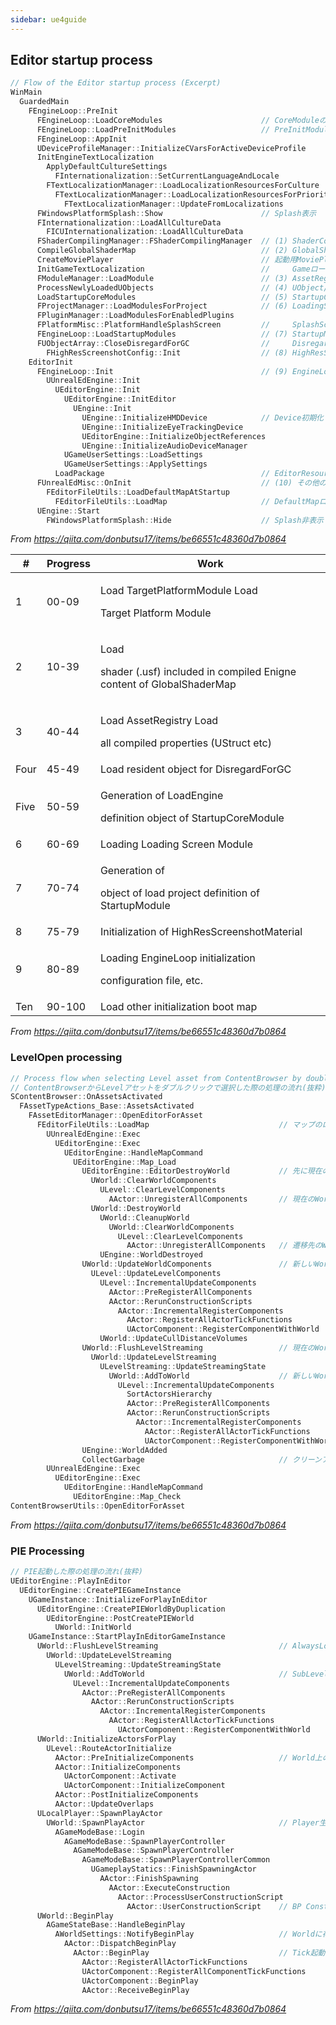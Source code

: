 ```yaml
---
sidebar: ue4guide
---
```

## **Editor startup process**

```cpp
// Flow of the Editor startup process (Excerpt)
WinMain
  GuardedMain
    FEngineLoop::PreInit
      FEngineLoop::LoadCoreModules                      // CoreModuleのロード
      FEngineLoop::LoadPreInitModules                   // PreInitModuleのロード
      FEngineLoop::AppInit
      UDeviceProfileManager::InitializeCVarsForActiveDeviceProfile          // DeviceProfile Cvarのロード
      InitEngineTextLocalization                                            // Engineローカライズ処理
        ApplyDefaultCultureSettings
          FInternationalization::SetCurrentLanguageAndLocale                // Language/Locale設定
        FTextLocalizationManager::LoadLocalizationResourcesForCulture       // ローカライズリソースロード
          FTextLocalizationManager::LoadLocalizationResourcesForPrioritizedCultures
            FTextLocalizationManager::UpdateFromLocalizations
      FWindowsPlatformSplash::Show                      // Splash表示
      FInternationalization::LoadAllCultureData
        FICUInternationalization::LoadAllCultureData
      FShaderCompilingManager::FShaderCompilingManager  // (1) ShaderCompileWorker起動
      CompileGlobalShaderMap                            // (2) GlobalShaderMapのコンパイル
      CreateMoviePlayer                                 // 起動用MoviePlayer生成
      InitGameTextLocalization                          //     Gameローカライズ処理
      FModuleManager::LoadModule                        // (3) AssetRegistryのロード
      ProcessNewlyLoadedUObjects                        // (4) UObject/Enum/Struct/Propertyの初期化と登録
      LoadStartupCoreModules                            // (5) StartupCoreModuleのロード
      FProjectManager::LoadModulesForProject            // (6) LoadingScreenModuleのロード
      FPluginManager::LoadModulesForEnabledPlugins
      FPlatformMisc::PlatformHandleSplashScreen         //     SplashScreen表示
      FEngineLoop::LoadStartupModules                   // (7) StartupModuleのロード
      FUObjectArray::CloseDisregardForGC                //     DisregardForGCのClose
        FHighResScreenshotConfig::Init                  // (8) HighResScreenshotMaterialの初期化
    EditorInit
      FEngineLoop::Init                                 // (9) EngineLoopの初期化
        UUnrealEdEngine::Init
          UEditorEngine::Init
            UEditorEngine::InitEditor
              UEngine::Init
                UEngine::InitializeHMDDevice            // Device初期化
                UEngine::InitializeEyeTrackingDevice
                UEditorEngine::InitializeObjectReferences
                UEngine::InitializeAudioDeviceManager
            UGameUserSettings::LoadSettings
            UGameUserSettings::ApplySettings
          LoadPackage                                   // EditorResourceロード
      FUnrealEdMisc::OnInit                             // (10) その他の初期化
        FEditorFileUtils::LoadDefaultMapAtStartup
          FEditorFileUtils::LoadMap                     // DefaultMapロード (詳細は3.章参照)
      UEngine::Start
        FWindowsPlatformSplash::Hide                    // Splash非表示

```

*From <https://qiita.com/donbutsu17/items/be66551c48360d7b0864>*

<table><thead><tr class="header"><th><strong>#</strong></th><th><strong>Progress</strong></th><th><strong>Work</strong></th></tr></thead><tbody><tr class="odd"><td>1</td><td>00-09</td><td><p>Load TargetPlatformModule Load </p><p>Target Platform Module</p></td></tr><tr class="even"><td>2</td><td>10-39</td><td><p>Load </p><p>shader (.usf) included in compiled Enigne content of GlobalShaderMap</p></td></tr><tr class="odd"><td>3</td><td>40-44</td><td><p>Load AssetRegistry Load </p><p>all compiled properties (UStruct etc)</p></td></tr><tr class="even"><td>Four</td><td>45-49</td><td>Load resident object for DisregardForGC</td></tr><tr class="odd"><td>Five</td><td>50-59</td><td><p>Generation of LoadEngine </p><p>definition object of StartupCoreModule</p></td></tr><tr class="even"><td>6</td><td>60-69</td><td>Loading Loading Screen Module</td></tr><tr class="odd"><td>7</td><td>70-74</td><td><p>Generation of </p><p>object of load project definition of StartupModule</p></td></tr><tr class="even"><td>8</td><td>75-79</td><td>Initialization of HighResScreenshotMaterial</td></tr><tr class="odd"><td>9</td><td>80-89</td><td><p>Loading EngineLoop initialization </p><p>configuration file, etc.</p></td></tr><tr class="even"><td>Ten</td><td>90-100</td><td>Load other initialization boot map</td></tr></tbody></table>

*From <https://qiita.com/donbutsu17/items/be66551c48360d7b0864>*

### **LevelOpen processing**


```cpp
// Process flow when selecting Level asset from ContentBrowser by double-clicking (excerpt)
// ContentBrowserからLevelアセットをダブルクリックで選択した際の処理の流れ(抜粋)
SContentBrowser::OnAssetsActivated
  FAssetTypeActions_Base::AssetsActivated
    FAssetEditorManager::OpenEditorForAsset
      FEditorFileUtils::LoadMap                             // マップのロード開始
        UUnrealEdEngine::Exec
          UEditorEngine::Exec
            UEditorEngine::HandleMapCommand
              UEditorEngine::Map_Load
                UEditorEngine::EditorDestroyWorld           // 先に現在のWorldを破棄
                  UWorld::ClearWorldComponents
                    ULevel::ClearLevelComponents
                      AActor::UnregisterAllComponents       // 現在のWorldの全てのComponentを登録解除
                  UWorld::DestroyWorld
                    UWorld::CleanupWorld
                      UWorld::ClearWorldComponents
                        ULevel::ClearLevelComponents
                          AActor::UnregisterAllComponents   // 遷移先のWorldのComponentのリセット
                    UEngine::WorldDestroyed
                UWorld::UpdateWorldComponents               // 新しいWorldのComponent更新
                  ULevel::UpdateLevelComponents
                    ULevel::IncrementalUpdateComponents
                      AActor::PreRegisterAllComponents
                      AActor::RerunConstructionScripts
                        AActor::IncrementalRegisterComponents
                          AActor::RegisterAllActorTickFunctions
                          UActorComponent::RegisterComponentWithWorld
                    UWorld::UpdateCullDistanceVolumes
                UWorld::FlushLevelStreaming                 // 現在のWorld情報の更新
                  UWorld::UpdateLevelStreaming
                    ULevelStreaming::UpdateStreamingState
                      UWorld::AddToWorld                    // 新しいWorldのSubLevelを追加
                        ULevel::IncrementalUpdateComponents
                          SortActorsHierarchy
                          AActor::PreRegisterAllComponents
                          AActor::RerunConstructionScripts
                            AActor::IncrementalRegisterComponents
                              AActor::RegisterAllActorTickFunctions
                              UActorComponent::RegisterComponentWithWorld
                UEngine::WorldAdded
                CollectGarbage                              // クリーンアップ
        UUnrealEdEngine::Exec
          UEditorEngine::Exec
            UEditorEngine::HandleMapCommand
              UEditorEngine::Map_Check
ContentBrowserUtils::OpenEditorForAsset
```

*From <https://qiita.com/donbutsu17/items/be66551c48360d7b0864>*

### **PIE Processing**

```cpp
// PIE起動した際の処理の流れ(抜粋)
UEditorEngine::PlayInEditor
  UEditorEngine::CreatePIEGameInstance
    UGameInstance::InitializeForPlayInEditor
      UEditorEngine::CreatePIEWorldByDuplication
        UEditorEngine::PostCreatePIEWorld
          UWorld::InitWorld
    UGameInstance::StartPlayInEditorGameInstance
      UWorld::FlushLevelStreaming                           // AlwaysLoadedのSubLevelを起動
        UWorld::UpdateLevelStreaming
          ULevelStreaming::UpdateStreamingState
            UWorld::AddToWorld                              // SubLevel追加
              ULevel::IncrementalUpdateComponents
                AActor::PreRegisterAllComponents
                  AActor::RerunConstructionScripts
                    AActor::IncrementalRegisterComponents
                      AActor::RegisterAllActorTickFunctions
                        UActorComponent::RegisterComponentWithWorld
      UWorld::InitializeActorsForPlay
        ULevel::RouteActorInitialize
          AActor::PreInitializeComponents                   // World上の全Component登録
          AActor::InitializeComponents
            UActorComponent::Activate
            UActorComponent::InitializeComponent
          AActor::PostInitializeComponents
          AActor::UpdateOverlaps
      ULocalPlayer::SpawnPlayActor
        UWorld::SpawnPlayActor                              // Player生成
          AGameModeBase::Login
            AGameModeBase::SpawnPlayerController
              AGameModeBase::SpawnPlayerController
                AGameModeBase::SpawnPlayerControllerCommon
                  UGameplayStatics::FinishSpawningActor
                    AActor::FinishSpawning
                      AActor::ExecuteConstruction
                        AActor::ProcessUserConstructionScript
                          AActor::UserConstructionScript    // BP Construction Script
      UWorld::BeginPlay
        AGameStateBase::HandleBeginPlay
          AWorldSettings::NotifyBeginPlay                   // Worldに存在する全Actorの起動
            AActor::DispatchBeginPlay
              AActor::BeginPlay                             // Tick起動とComponent起動
                AActor::RegisterAllActorTickFunctions
                UActorComponent::RegisterAllComponentTickFunctions
                UActorComponent::BeginPlay
                AActor::ReceiveBeginPlay
```

*From <https://qiita.com/donbutsu17/items/be66551c48360d7b0864>*
